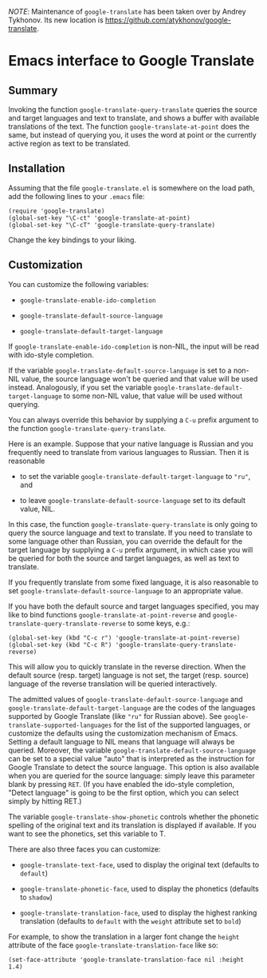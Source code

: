 *NOTE*: Maintenance of `google-translate` has been taken over by Andrey Tykhonov.  Its new location is https://github.com/atykhonov/google-translate.

# Emacs interface to Google Translate

## Summary

Invoking the function `google-translate-query-translate` queries the source and
target languages and text to translate, and shows a buffer with available
translations of the text.  The function `google-translate-at-point` does the
same, but instead of querying you, it uses the word at point or the currently
active region as text to be translated.

## Installation

Assuming that the file `google-translate.el` is somewhere on the
load path, add the following lines to your `.emacs` file:

    (require 'google-translate)
    (global-set-key "\C-ct" 'google-translate-at-point)
    (global-set-key "\C-cT" 'google-translate-query-translate)

Change the key bindings to your liking.


## Customization

You can customize the following variables:

- `google-translate-enable-ido-completion`

- `google-translate-default-source-language`

- `google-translate-default-target-language`

If `google-translate-enable-ido-completion` is non-NIL, the input
will be read with ido-style completion.

If the variable `google-translate-default-source-language` is set
to a non-NIL value, the source language won't be queried and that
value will be used instead.  Analogously, if you set the variable
`google-translate-default-target-language` to some non-NIL value,
that value will be used without querying.

You can always override this behavior by supplying a `C-u` prefix
argument to the function `google-translate-query-translate`.

Here is an example.  Suppose that your native language is Russian
and you frequently need to translate from various languages to
Russian.  Then it is reasonable

- to set the variable `google-translate-default-target-language`
  to `"ru"`, and

- to leave `google-translate-default-source-language` set to its
  default value, NIL.

In this case, the function `google-translate-query-translate` is
only going to query the source language and text to translate.
If you need to translate to some language other than Russian, you
can override the default for the target language by supplying a
`C-u` prefix argument, in which case you will be queried for both
the source and target languages, as well as text to translate.

If you frequently translate from some fixed language, it is also
reasonable to set `google-translate-default-source-language` to
an appropriate value.

If you have both the default source and target languages specified,
you may like to bind functions `google-translate-at-point-reverse`
and `google-translate-query-translate-reverse` to some keys, e.g.:

    (global-set-key (kbd "C-c r") 'google-translate-at-point-reverse)
    (global-set-key (kbd "C-c R") 'google-translate-query-translate-reverse)

This will allow you to quickly translate in the reverse direction.
When the default source (resp. target) language is not set, the
target (resp. source) language of the reverse translation will be
queried interactively.

The admitted values of `google-translate-default-source-language`
and `google-translate-default-target-language` are the codes of the
languages supported by Google Translate (like `"ru"` for Russian
above).  See `google-translate-supported-languages` for the list of
the supported languages, or customize the defaults using the
customization mechanism of Emacs.  Setting a default language to
NIL means that language will always be queried.  Moreover, the
variable `google-translate-default-source-language` can be set to a
special value "auto" that is interpreted as the instruction for
Google Translate to detect the source language.  This option is
also available when you are queried for the source language: simply
leave this parameter blank by pressing `RET`.  (If you have enabled
the ido-style completion, "Detect language" is going to be the
first option, which you can select simply by hitting RET.)

The variable `google-translate-show-phonetic` controls whether the
phonetic spelling of the original text and its translation is
displayed if available.  If you want to see the phonetics, set this
variable to T.

There are also three faces you can customize:

- `google-translate-text-face`, used to display the original text
  (defaults to `default`)

- `google-translate-phonetic-face`, used to display the phonetics
  (defaults to `shadow`)

- `google-translate-translation-face`, used to display the highest
  ranking translation (defaults to `default` with the `weight`
  attribute set to `bold`)

For example, to show the translation in a larger font change the
`height` attribute of the face `google-translate-translation-face`
like so:

    (set-face-attribute 'google-translate-translation-face nil :height 1.4)
